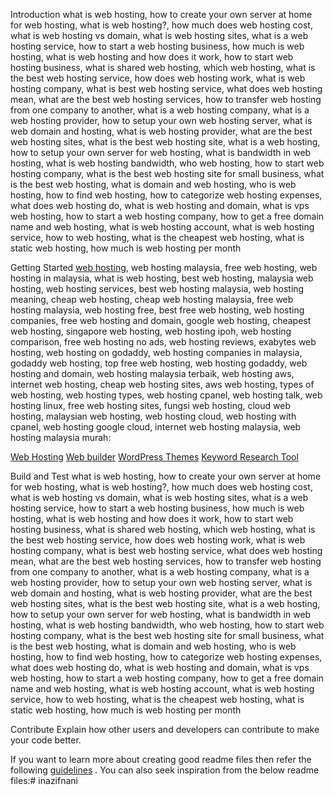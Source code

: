 Introduction
what is web hosting, how to create your own server at home for web hosting, what is web hosting?, how much does web hosting cost, what is web hosting vs domain, what is web hosting sites, what is a web hosting service, how to start a web hosting business, how much is web hosting, what is web hosting and how does it work, how to start web hosting business, what is shared web hosting, which web hosting, what is the best web hosting service, how does web hosting work, what is web hosting company, what is best web hosting service, what does web hosting mean, what are the best web hosting services, how to transfer web hosting from one company to another, what is a web hosting company, what is a web hosting provider, how to setup your own web hosting server, what is web domain and hosting, what is web hosting provider, what are the best web hosting sites, what is the best web hosting site, what is a web hosting, how to setup your own server for web hosting, what is bandwidth in web hosting, what is web hosting bandwidth, who web hosting, how to start web hosting company, what is the best web hosting site for small business, what is the best web hosting, what is domain and web hosting, who is web hosting, how to find web hosting, how to categorize web hosting expenses, what does web hosting do, what is web hosting and domain, what is vps web hosting, how to start a web hosting company, how to get a free domain name and web hosting, what is web hosting account, what is web hosting service, how to web hosting, what is the cheapest web hosting, what is static web hosting, how much is web hosting per month

Getting Started
[web hosting](https://inazifnani.com/), web hosting malaysia, free web hosting, web hosting in malaysia, what is web hosting, best web hosting, malaysia web hosting, web hosting services, best web hosting malaysia, web hosting meaning, cheap web hosting, cheap web hosting malaysia, free web hosting malaysia, web hosting free, best free web hosting, web hosting companies, free web hosting and domain, google web hosting, cheapest web hosting, singapore web hosting, web hosting ipoh, web hosting comparison, free web hosting no ads, web hosting reviews, exabytes web hosting, web hosting on godaddy, web hosting companies in malaysia, godaddy web hosting, top free web hosting, web hosting godaddy, web hosting and domain, web hosting malaysia terbaik, web hosting aws, internet web hosting, cheap web hosting sites, aws web hosting, types of web hosting, web hosting types, web hosting cpanel, web hosting talk, web hosting linux, free web hosting sites, fungsi web hosting, cloud web hosting, malaysian web hosting, web hosting cloud, web hosting with cpanel, web hosting google cloud, internet web hosting malaysia, web hosting malaysia murah:

[Web Hosting](https://inazifnani.com/)
[Web builder](https://inazifnani.com/)
[WordPress Themes](https://inazifnani.com/) 
[Keyword Research Tool](https://inazifnani.com/) 

Build and Test
what is web hosting, how to create your own server at home for web hosting, what is web hosting?, how much does web hosting cost, what is web hosting vs domain, what is web hosting sites, what is a web hosting service, how to start a web hosting business, how much is web hosting, what is web hosting and how does it work, how to start web hosting business, what is shared web hosting, which web hosting, what is the best web hosting service, how does web hosting work, what is web hosting company, what is best web hosting service, what does web hosting mean, what are the best web hosting services, how to transfer web hosting from one company to another, what is a web hosting company, what is a web hosting provider, how to setup your own web hosting server, what is web domain and hosting, what is web hosting provider, what are the best web hosting sites, what is the best web hosting site, what is a web hosting, how to setup your own server for web hosting, what is bandwidth in web hosting, what is web hosting bandwidth, who web hosting, how to start web hosting company, what is the best web hosting site for small business, what is the best web hosting, what is domain and web hosting, who is web hosting, how to find web hosting, how to categorize web hosting expenses, what does web hosting do, what is web hosting and domain, what is vps web hosting, how to start a web hosting company, how to get a free domain name and web hosting, what is web hosting account, what is web hosting service, how to web hosting, what is the cheapest web hosting, what is static web hosting, how much is web hosting per month

Contribute
Explain how other users and developers can contribute to make your code better.

If you want to learn more about creating good readme files then refer the following [guidelines](https://inazifnani.com/) . You can also seek inspiration from the below readme files:# inazifnani
